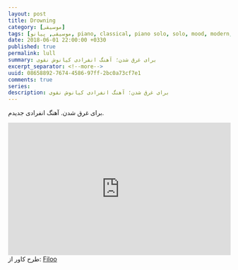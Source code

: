 ```yaml
---
layout: post
title: Drowning
category: [موسیقی]
tags: [موسیقی, پیانو, piano, classical, piano solo, solo, mood, modern, single, neoclassical, solopiano]
date: 2018-06-01 22:00:00 +0330
published: true
permalink: lull
summary: برای غرق شدن؛ آهنگ انفرادی کیانوش نقوی 
excerpt_separator: <!--more--> 
uuid: 08658892-7674-4586-97ff-2bc0a73cf7e1
comments: true
series: 
description: برای غرق شدن؛ آهنگ انفرادی کیانوش نقوی 
---
```

برای غرق شدن.
آهنگ انفرادی جدیدم.

<iframe width="100%" height="300" scrolling="no" frameborder="no" allow="autoplay" src="https://w.soundcloud.com/player/?url=https%3A//api.soundcloud.com/tracks/464799975&color=%23050c0b&auto_play=false&hide_related=false&show_comments=true&show_user=true&show_reposts=false&show_teaser=true&visual=true"></iframe>
طرح کاور از: <a href="https://www.artstation.com/filoo">Filoo</a>
